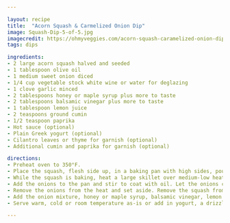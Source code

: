 ```yaml
---

layout: recipe
title:  "Acorn Squash & Carmelized Onion Dip"
image: Squash-Dip-5-of-5.jpg
imagecredit: https://ohmyveggies.com/acorn-squash-caramelized-onion-dip/
tags: dips

ingredients:
- 2 large acorn squash halved and seeded
- 1 tablespoon olive oil
- 1 medium sweet onion diced
- 1/4 cup vegetable stock white wine or water for deglazing
- 1 clove garlic minced
- 2 tablespoons honey or maple syrup plus more to taste
- 2 tablespoons balsamic vinegar plus more to taste
- 1 tablespoon lemon juice
- 2 teaspoons ground cumin
- 1/2 teaspoon paprika
- Hot sauce (optional)
- Plain Greek yogurt (optional)
- Cilantro leaves or thyme for garnish (optional)
- Additional cumin and paprika for garnish (optional)

directions:
- Preheat oven to 350°F.
- Place the squash, flesh side up, in a baking pan with high sides, pouring about an inch of water in the bottom of the pan. Cover the squash with foil and bake for 45 to 60 minutes, or until fork tender.
- While the squash is baking, heat a large skillet over medium-low heat and add in just enough olive oil to coat the pan, about 1 tablespoon.
- Add the onions to the pan and stir to coat with oil. Let the onions caramelize over medium-low heat, stirring occasionally, for 30-35 minutes, or until the onions are a deep brown. As the pan dries out, add in a splash of stock, white wine or water to deglaze, then stir. The onions should be soft but not mushy when they're done. Add the minced garlic to the pan about 10 minutes before the onions are finished caramelizing.
- Remove the onions from the heat and set aside. Remove the squash from the oven and allow it to cool enough to handle. Scoop out the squash flesh into a food processor or blender.
- Add the onion mixture, honey or maple syrup, balsamic vinegar, lemon juice and spices to the processor and blend until just smooth.
- Serve warm, cold or room temperature as-is or add in yogurt, a drizzle of Sriracha or another hot sauce, and/or cilantro, thyme, paprika and/or cumin for garnish.

---
```

